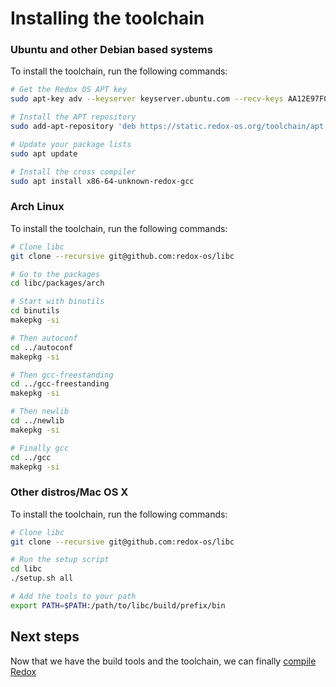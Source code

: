 Installing the toolchain
========================

### Ubuntu and other Debian based systems

To install the toolchain, run the following commands:
```bash
# Get the Redox OS APT key
sudo apt-key adv --keyserver keyserver.ubuntu.com --recv-keys AA12E97F0881517F

# Install the APT repository
sudo add-apt-repository 'deb https://static.redox-os.org/toolchain/apt /'

# Update your package lists
sudo apt update

# Install the cross compiler
sudo apt install x86-64-unknown-redox-gcc
```

### Arch Linux
To install the toolchain, run the following commands:
 ```bash 
 # Clone libc
 git clone --recursive git@github.com:redox-os/libc
 
 # Go to the packages 
 cd libc/packages/arch
 
 # Start with binutils
 cd binutils
 makepkg -si
 
 # Then autoconf
 cd ../autoconf
 makepkg -si
 
 # Then gcc-freestanding
 cd ../gcc-freestanding
 makepkg -si
 
 # Then newlib
 cd ../newlib
 makepkg -si
 
 # Finally gcc
 cd ../gcc
 makepkg -si
 ```

### Other distros/Mac OS X
To install the toolchain, run the following commands:
 ```bash 
 # Clone libc
 git clone --recursive git@github.com:redox-os/libc
 
 # Run the setup script
 cd libc
 ./setup.sh all
 
 # Add the tools to your path
 export PATH=$PATH:/path/to/libc/build/prefix/bin
 ```
Next steps
----------

Now that we have the build tools and the toolchain, we can finally [compile Redox](getting_started/compiling_redox.html)
